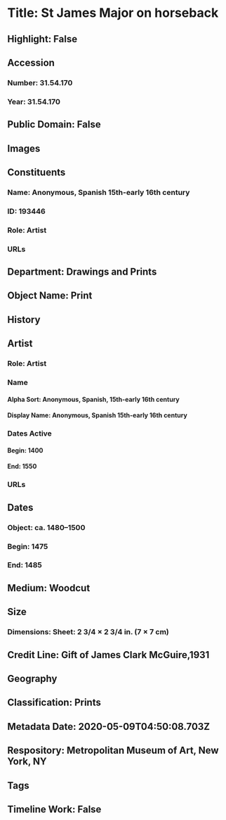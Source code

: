 # Title: St James Major on horseback
## Highlight: False
## Accession
### Number: 31.54.170
### Year: 31.54.170
## Public Domain: False
## Images
## Constituents
### Name: Anonymous, Spanish 15th-early 16th century
### ID: 193446
### Role: Artist
### URLs
## Department: Drawings and Prints
## Object Name: Print
## History
## Artist
### Role: Artist
### Name
#### Alpha Sort: Anonymous, Spanish, 15th-early 16th century
#### Display Name: Anonymous, Spanish 15th-early 16th century
### Dates Active
#### Begin: 1400
#### End: 1550
### URLs
## Dates
### Object: ca. 1480–1500
### Begin: 1475
### End: 1485
## Medium: Woodcut
## Size
### Dimensions: Sheet: 2 3/4 × 2 3/4 in. (7 × 7 cm)
## Credit Line: Gift of James Clark McGuire,1931
## Geography
## Classification: Prints
## Metadata Date: 2020-05-09T04:50:08.703Z
## Respository: Metropolitan Museum of Art, New York, NY
## Tags
## Timeline Work: False